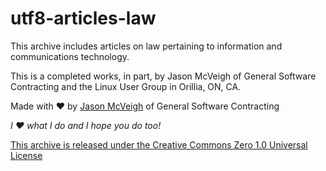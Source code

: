 # utf8-articles-law

This archive includes articles on law pertaining to information and communications technology.

This is a completed works, in part, by Jason McVeigh of General Software Contracting and the Linux User Group in Orillia, ON, CA.

Made with ♥ by [Jason McVeigh](mailto:jmcveigh@outlook.com) of General Software Contracting

_I ♥ what I do and I hope you do too!_

[This archive is released under the Creative Commons Zero 1.0 Universal License](https://creativecommons.org/publicdomain/zero/1.0/)
